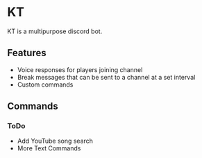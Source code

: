 # KT
KT is a multipurpose discord bot.

## Features
- Voice responses for players joining channel
- Break messages that can be sent to a channel at a set interval
- Custom commands

## Commands


### ToDo
- Add YouTube song search
- More Text Commands